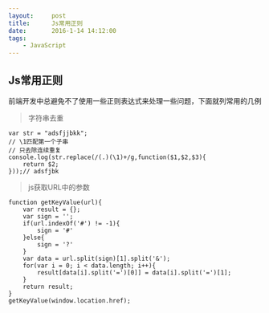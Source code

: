 ```yaml
---
layout:     post
title:      Js常用正则
date:       2016-1-14 14:12:00
tags:
    - JavaScript
---
```

##  Js常用正则
前端开发中总避免不了使用一些正则表达式来处理一些问题，下面就列常用的几例

> 字符串去重

    var str = "adsfjjbkk";  
    // \1匹配第一个子串  
    // 只去除连续重复  
    console.log(str.replace(/(.)(\1)+/g,function($1,$2,$3){  
        return $2;  
    }));// adsfjbk

> js获取URL中的参数

    function getKeyValue(url){
        var result = {};
        var sign = '';
        if(url.indexOf('#') != -1){
            sign = '#'
        }else{
            sign = '?'
        }
        var data = url.split(sign)[1].split('&');
        for(var i = 0; i < data.length; i++){
            result[data[i].split('=')[0]] = data[i].split('=')[1];
        }
        return result;
    }
    getKeyValue(window.location.href);

